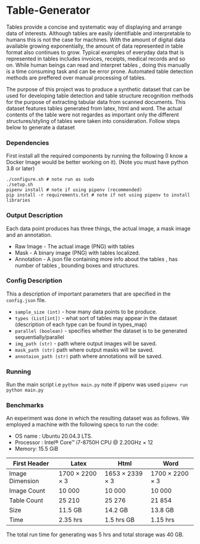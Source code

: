 # Table-Generator
Tables provide a concise and systematic way of displaying and arrange data of interests. Although tables are
easily identifiable and interpretable to humans this is not the case for machines. With the amount of digital
data available growing exponentially, the amount of data represented in table format also continues to grow.
Typical examples of everyday data that is represented in tables includes invoices, receipts, medical records
and so on. While human beings can read and interpret tables , doing this manually is a time consuming task
and can be error prone. Automated table detection methods are preffered over manual processing of tables.

The purpose of this project was to produce a synthetic dataset that can be used for developing table detection
and table structure recognition methods for the purpose of extracting tabular data from scanned documents. This dataset features tables 
generated from latex, html and word. The actual contents of the table were not regardes as important only the different structures/styling of tables
were taken into consideration. Follow steps below to generate a dataset 


### Dependencies 
First install all the required components by running the following (I know a Docker Image would be better working on it). (Note you must have python 3.8 or later)

```
./configure.sh # note run as sudo
./setup.sh 
pipenv install # note if using pipenv (recommended)
pip install -r requirements.txt # note if not using pipenv to install libraries 
```
### Output Description
Each data point produces has three things, the actual image,  a mask image and an annotation.
* Raw Image - The actual image (PNG) with tables
* Mask - A binary image (PNG) with tables localized.
* Annotation - A json  file containing more info about the tables , has number of tables , bounding boxes and structures.

### Config Description
This a description of important parameters that are specified in the ```config.json``` file.
* ```sample_size (int)``` - how many data points to be produce.
* ```types (List[int])``` - what sort of tables may appear in the dataset (description of each type can be found in types_map)
* ```parallel (boolean)``` - specifies whether the dataset is to be generated sequentially/parallel
* ```img_path (str)``` - path where output images will be saved.
* ```mask_path (str)``` path where output masks will be saved.
* ``` annotaion_path (str) ``` path where annotations will be saved.

### Running
Run the main script i.e
``` python main.py ``` note if pipenv was used ```pipenv run python main.py```

### Benchmarks
An experiment was done in which the resulting dataset was as follows. We employed a machine with the
following specs to run the code:
* OS name : Ubuntu 20.04.3 LTS.
* Processor : Intel® Core™ i7-8750H CPU @ 2.20GHz × 12
* Memory: 15.5 GiB

| First Header  | Latex | Html | Word |
| ------------- | ------------- | -------| --- |
| Image Dimension  | 1700 × 2200 × 3   | 1653 × 2339 × 3 | 1700 × 2200 × 3 |
| Image Count  | 10 000  | 10 000 | 10 000 |
| Table Count  | 25 210  | 25 276 | 21 854 |
| Size  | 11.5 GB   | 14.2 GB | 13.8 GB |
| Time  | 2.35 hrs   | 1.5 hrs GB | 1.15 hrs |

The total run time for generating was 5 hrs and total storage was 40 GB.
